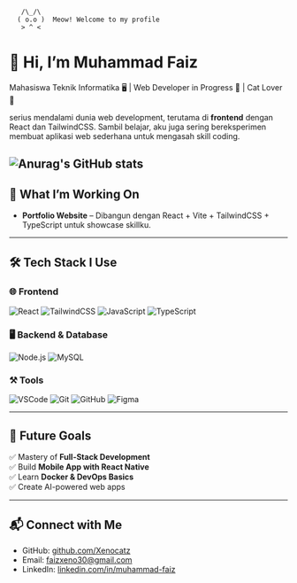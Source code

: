        /\_/\  
      ( o.o )  Meow! Welcome to my profile
       > ^ <  

# 👋 Hi, I’m Muhammad Faiz

Mahasiswa Teknik Informatika 🖥️ | Web Developer in Progress 🚀 | Cat Lover 🐾

serius mendalami dunia web development, terutama di **frontend** dengan React dan TailwindCSS. Sambil belajar, aku juga sering bereksperimen membuat aplikasi web sederhana untuk mengasah skill coding.

![Anurag's GitHub stats](https://github-readme-stats.vercel.app/api?username=Xenocatz&show_icons=true&theme=dracula)
---

## 🌟 What I’m Working On

- **Portfolio Website** – Dibangun dengan React + Vite + TailwindCSS + TypeScript untuk showcase skillku.

---

## 🛠️ Tech Stack I Use

### 🌐 Frontend
![React](https://img.shields.io/badge/React-20232A?style=for-the-badge&logo=react&logoColor=61DAFB)
![TailwindCSS](https://img.shields.io/badge/TailwindCSS-0F172A?style=for-the-badge&logo=tailwindcss&logoColor=38BDF8)
![JavaScript](https://img.shields.io/badge/JavaScript-F7DF1E?style=for-the-badge&logo=javascript&logoColor=000)
![TypeScript](https://img.shields.io/badge/TypeScript-3178C6?style=for-the-badge&logo=typescript&logoColor=fff)

### 🖥️ Backend & Database
![Node.js](https://img.shields.io/badge/Node.js-339933?style=for-the-badge&logo=node.js&logoColor=fff)
![MySQL](https://img.shields.io/badge/MySQL-4479A1?style=for-the-badge&logo=mysql&logoColor=fff)
<!-- ![Express.js](https://img.shields.io/badge/Express.js-000?style=for-the-badge&logo=express&logoColor=fff)
![Firebase](https://img.shields.io/badge/Firebase-FFCA28?style=for-the-badge&logo=firebase&logoColor=000)
-->
### ⚒️ Tools
![VSCode](https://img.shields.io/badge/VSCode-007ACC?style=for-the-badge&logo=visual-studio-code&logoColor=fff)
![Git](https://img.shields.io/badge/Git-F05032?style=for-the-badge&logo=git&logoColor=fff)
![GitHub](https://img.shields.io/badge/GitHub-181717?style=for-the-badge&logo=github&logoColor=fff)
![Figma](https://img.shields.io/badge/Figma-F24E1E?style=for-the-badge&logo=figma&logoColor=fff)

---

## 🚀 Future Goals

✅ Mastery of **Full-Stack Development**  
✅ Build **Mobile App with React Native**  
✅ Learn **Docker & DevOps Basics**  
✅ Create AI-powered web apps  

---

## 📬 Connect with Me

- GitHub: [github.com/Xenocatz](https://github.com/Xenocatz)
- Email: faizxeno30@gmail.com
- LinkedIn: [linkedin.com/in/muhammad-faiz](www.linkedin.com/in/muhammad-faiz-670800313)
<!--
---

## 💻 Portfolio Preview
![Portfolio Preview](https://github.com/Xenocatz/Portfolio/blob/main/public/preview.png)

---

## 💭 Personal Quote

> “Belajar coding itu kayak leveling di game—susah di awal, OP di akhir.”
-->

